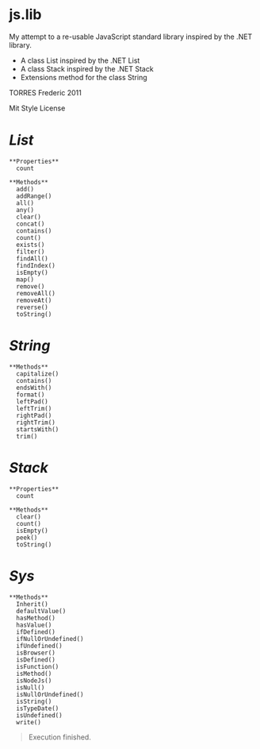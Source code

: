 js.lib
======
My attempt to a re-usable JavaScript standard library inspired by the .NET library.

- A class List inspired by the .NET List<T>
- A class Stack inspired by the .NET Stack<T>
- Extensions method for the class String

TORRES Frederic 2011

Mit Style License

  ***List***
===============

    **Properties**
      count

    **Methods**
      add()
      addRange()
      all()
      any()
      clear()
      concat()
      contains()
      count()
      exists()
      filter()
      findAll()
      findIndex()
      isEmpty()
      map()
      remove()
      removeAll()
      removeAt()
      reverse()
      toString()


  ***String***
===============

    **Methods**
      capitalize()
      contains()
      endsWith()
      format()
      leftPad()
      leftTrim()
      rightPad()
      rightTrim()
      startsWith()
      trim()


  ***Stack***
===============

    **Properties**
      count

    **Methods**
      clear()
      count()
      isEmpty()
      peek()
      toString()


  ***Sys***
===============

    **Methods**
      Inherit()
      defaultValue()
      hasMethod()
      hasValue()
      ifDefined()
      ifNullOrUndefined()
      ifUndefined()
      isBrowser()
      isDefined()
      isFunction()
      isMethod()
      isNodeJs()
      isNull()
      isNullOrUndefined()
      isString()
      isTypeDate()
      isUndefined()
      write()
> Execution finished.
